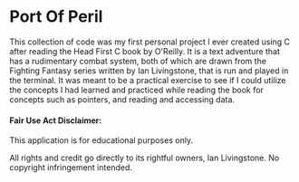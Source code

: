 <h1>Port Of Peril</h1>

<p>This collection of code was my first personal project I ever created using C after reading the Head First C book by O'Reilly. It is a text adventure that has a rudimentary combat system, both of which are drawn from the Fighting Fantasy series written by Ian Livingstone, that is run and played in the terminal. It was meant to be a practical exercise to see if I could utilize the concepts I had learned and practiced while reading the book for concepts such as pointers, and reading and accessing data.</p>

<h4>Fair Use Act Disclaimer:</h4>
<p>This application is for educational purposes only.</p>
<p>All rights and credit go directly to its rightful owners, Ian Livingstone. No copyright infringement intended.</p>
